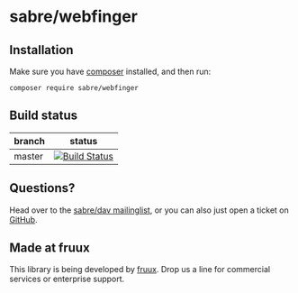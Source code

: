 sabre/webfinger
===============


Installation
------------

Make sure you have [composer][1] installed, and then run:

    composer require sabre/webfinger


Build status
------------

| branch | status |
| ------ | ------ |
| master | [![Build Status](https://travis-ci.org/fruux/sabre-webfinger.png?branch=master)](https://travis-ci.org/fruux/sabre-webfinger) |


Questions?
----------

Head over to the [sabre/dav mailinglist][2], or you can also just open a ticket
on [GitHub][3].


Made at fruux
-------------

This library is being developed by [fruux][4]. Drop us a line for commercial
services or enterprise support.

[1]: http://getcomposer.org/
[2]: http://groups.google.com/group/sabredav-discuss
[3]: https://github.com/fruux/sabre-webfinger/issues/
[4]: https://fruux.com/
